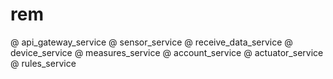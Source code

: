 # rem

@ api_gateway_service
@ sensor_service
@ receive_data_service
@ device_service
@ measures_service
@ account_service
@ actuator_service
@ rules_service
